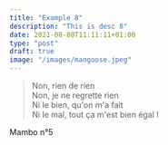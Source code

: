 ```yaml
---
title: "Example 8"
description: "This is desc 8"
date: 2021-08-08T11:11:11+01:00
type: "post"
draft: true
image: "/images/mangoose.jpeg"
---
```


> Non, rien de rien  
Non, je ne regrette rien  
Ni le bien, qu'on m'a fait  
Ni le mal, tout ça m'est bien égal !

Mambo n°5